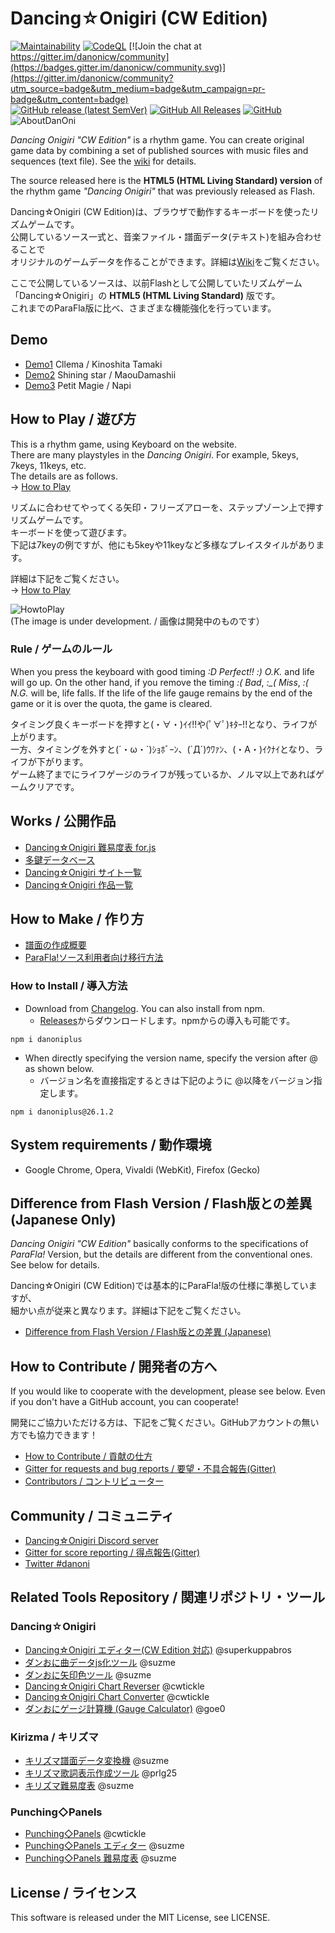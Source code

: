 # Dancing☆Onigiri (CW Edition)

[![Maintainability](https://api.codeclimate.com/v1/badges/9558f21e17a47a4dc987/maintainability)](https://codeclimate.com/github/cwtickle/danoniplus/maintainability)
[![CodeQL](https://github.com/cwtickle/danoniplus/workflows/CodeQL/badge.svg)](https://github.com/cwtickle/danoniplus/actions?query=workflow%3ACodeQL)
[![Join the chat at https://gitter.im/danonicw/community](https://badges.gitter.im/danonicw/community.svg)](https://gitter.im/danonicw/community?utm_source=badge&utm_medium=badge&utm_campaign=pr-badge&utm_content=badge)  
[![GitHub release (latest SemVer)](https://img.shields.io/github/v/release/cwtickle/danoniplus?sort=semver)](https://github.com/cwtickle/danoniplus/security/policy)
[![GitHub All Releases](https://img.shields.io/github/downloads/cwtickle/danoniplus/total?color=%23ff3399&label=downloads%20%28recently%29)](https://github.com/cwtickle/danoniplus/releases)
[![GitHub](https://img.shields.io/github/license/cwtickle/danoniplus)](https://github.com/cwtickle/danoniplus/blob/develop/LICENSE)  
![AboutDanOni](http://cw7.sakura.ne.jp/danoni/wiki/danonitop.png)
 
*Dancing Onigiri "CW Edition"* is a rhythm game. 
You can create original game data by combining a set of published sources with music files and sequences (text file). See the [wiki](https://github.com/cwtickle/danoniplus-docs/wiki) for details.

The source released here is the **HTML5 (HTML Living Standard) version** of the rhythm game *"Dancing Onigiri"* that was previously released as Flash.

Dancing☆Onigiri (CW Edition)は、ブラウザで動作するキーボードを使ったリズムゲームです。  
公開しているソース一式と、音楽ファイル・譜面データ(テキスト)を組み合わせることで  
オリジナルのゲームデータを作ることができます。詳細は[Wiki](https://github.com/cwtickle/danoniplus/wiki)をご覧ください。 

ここで公開しているソースは、以前Flashとして公開していたリズムゲーム  
「Dancing☆Onigiri」の **HTML5 (HTML Living Standard)** 版です。  
これまでのParaFla版に比べ、さまざまな機能強化を行っています。  

## Demo
- [Demo1](https://cw7.sakura.ne.jp/danoni/2013/0237_Cllema.html) Cllema / Kinoshita Tamaki  
- [Demo2](https://cw7.sakura.ne.jp/danoni/2017/0305_ShiningStar.html) Shining star / MaouDamashii 
- [Demo3](https://cw7.sakura.ne.jp/danoni/2018/0315_PetitMagie.html) Petit Magie / Napi  

## How to Play / 遊び方
This is a rhythm game, using Keyboard on the website.   
There are many playstyles in the *Dancing Onigiri*. For example, 5keys, 7keys, 11keys, etc.  
The details are as follows.  
-> [How to Play](https://github.com/cwtickle/danoniplus-docs/wiki/AboutGameSystem)

リズムに合わせてやってくる矢印・フリーズアローを、ステップゾーン上で押すリズムゲームです。  
キーボードを使って遊びます。  
下記は7keyの例ですが、他にも5keyや11keyなど多様なプレイスタイルがあります。  

詳細は下記をご覧ください。  
-> [How to Play](https://github.com/cwtickle/danoniplus/wiki/AboutGameSystem)

![HowtoPlay](http://cw7.sakura.ne.jp/danoni/wiki/howtoplay1.png)  
(The image is under development. / 画像は開発中のものです）

### Rule / ゲームのルール
When you press the keyboard with good timing *:D Perfect!!* *:) O.K.* and life will go up.
On the other hand, if you remove the timing *:( Bad*, *:_( Miss*, *:( N.G.* will be, life falls.
If the life of the life gauge remains by the end of the game or it is over the quota, the game is cleared.

タイミング良くキーボードを押すと(・∀・)ｲｲ!!や(ﾟ∀ﾟ)ｷﾀｰ!!となり、ライフが上がります。  
一方、タイミングを外すと(´・ω・\`)ｼｮﾎﾞｰﾝ、(\`Д´)ｳﾜｧﾝ、(・A・)ｲｸﾅｲとなり、ライフが下がります。  
ゲーム終了までにライフゲージのライフが残っているか、ノルマ以上であればゲームクリアです。  

## Works / 公開作品
- [Dancing☆Onigiri 難易度表 for.js](http://dodl4.g3.xrea.com/) 
- [多鍵データベース](http://apoi108.sakura.ne.jp/danoni/ta/index.php)
- [Dancing☆Onigiri サイト一覧](https://cw7.sakura.ne.jp/danonidb/)  
- [Dancing☆Onigiri 作品一覧](https://cw7.sakura.ne.jp/lst/)  

## How to Make / 作り方
- [譜面の作成概要](https://github.com/cwtickle/danoniplus/wiki/HowToMake)
- [ParaFla!ソース利用者向け移行方法](https://github.com/cwtickle/danoniplus/wiki/forParaFlaUser)

### How to Install / 導入方法
- Download from [Changelog](https://github.com/cwtickle/danoniplus-docs/wiki/Changelog-latest). You can also install from npm.
    - [Releases](https://github.com/cwtickle/danoniplus/releases)からダウンロードします。npmからの導入も可能です。
```
npm i danoniplus
```
- When directly specifying the version name, specify the version after @ as shown below.
    - バージョン名を直接指定するときは下記のように @以降をバージョン指定します。
```
npm i danoniplus@26.1.2
```

## System requirements / 動作環境
- Google Chrome, Opera, Vivaldi (WebKit), Firefox (Gecko) 

## Difference from Flash Version / Flash版との差異 (Japanese Only)
*Dancing Onigiri "CW Edition"* basically conforms to the specifications of *ParaFla!* Version, but the details are different from the conventional ones. See below for details.

Dancing☆Onigiri (CW Edition)では基本的にParaFla!版の仕様に準拠していますが、  
細かい点が従来と異なります。詳細は下記をご覧ください。  
- [Difference from Flash Version / Flash版との差異 (Japanese)](https://github.com/cwtickle/danoniplus/wiki/DifferenceFromFlashVer)  

## How to Contribute / 開発者の方へ  
If you would like to cooperate with the development, please see below. Even if you don't have a GitHub account, you can cooperate!

開発にご協力いただける方は、下記をご覧ください。GitHubアカウントの無い方でも協力できます！  
- [How to Contribute / 貢献の仕方](https://github.com/cwtickle/danoniplus/blob/develop/.github/CONTRIBUTING.md)   
- [Gitter for requests and bug reports / 要望・不具合報告(Gitter)](https://gitter.im/danonicw/community)
- [Contributors / コントリビューター](https://github.com/cwtickle/danoniplus/blob/develop/CONTRIBUTORS.md)

## Community / コミュニティ
- [Dancing☆Onigiri Discord server](https://discord.gg/TegbHFY7zg)
- [Gitter for score reporting / 得点報告(Gitter)](https://gitter.im/danonicw/freeboard)
- [Twitter #danoni](https://twitter.com/search?q=%23danoni&src=typed_query&f=live)

## Related Tools Repository / 関連リポジトリ・ツール
### Dancing☆Onigiri
- [Dancing☆Onigiri エディター(CW Edition 対応)](https://github.com/superkuppabros/danoni-editor) @superkuppabros
- [ダンおに曲データjs化ツール](https://github.com/suzme/danoni-base64) @suzme
- [ダンおに矢印色ツール](https://github.com/suzme/danoni-colorpicker) @suzme
- [Dancing☆Onigiri Chart Reverser](https://github.com/cwtickle/danoniplus-reverser) @cwtickle
- [Dancing☆Onigiri Chart Converter](https://github.com/cwtickle/danoniplus-converter) @cwtickle
- [ダンおにゲージ計算機 (Gauge Calculator)](http://www.omission0.com/other/gauge_calculator/) @goe0

### Kirizma / キリズマ
- [キリズマ譜面データ変換機](https://github.com/suzme/kirizma-converter) @suzme
- [キリズマ歌詞表示作成ツール](https://github.com/prlg25/kirizma_lyric) @prlg25
- [キリズマ難易度表](https://github.com/suzme/kirizma) @suzme

### Punching◇Panels
- [Punching◇Panels](https://github.com/cwtickle/punching-panels) @cwtickle
- [Punching◇Panels エディター](https://github.com/suzme/punpane-editor) @suzme
- [Punching◇Panels 難易度表](https://github.com/suzme/punpane) @suzme

## License / ライセンス
This software is released under the MIT License, see LICENSE.  
